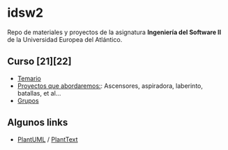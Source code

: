 # idsw2
Repo de materiales y proyectos de la asignatura **Ingeniería del Software II** de la Universidad Europea del Atlántico. 

## Curso [21][22]
* [Temario](temario.md)
* [Proyectos que abordaremos:](proyectos.md): Ascensores, aspiradora, laberinto, batallas, et al...
* [Grupos](grupos.md)

## Algunos links
* [PlantUML](http://www.plantuml.com) / [PlantText](http://www.planttext.com)

